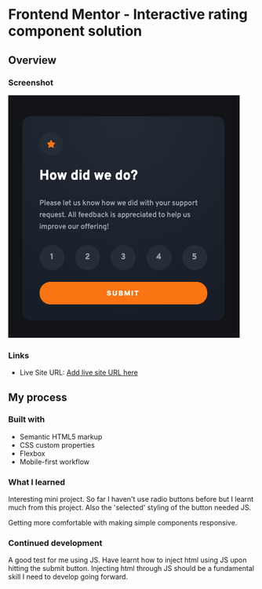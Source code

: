 # Frontend Mentor - Interactive rating component solution

## Overview

### Screenshot

![image of finished project](./Screenshot%20Frontend%20Mentor%20Interactive%20rating%20component.png)

### Links

- Live Site URL: [Add live site URL here](https://fem-toolboxal-rating-component.netlify.app/)

## My process

### Built with

- Semantic HTML5 markup
- CSS custom properties
- Flexbox
- Mobile-first workflow

### What I learned

Interesting mini project. So far I haven't use radio buttons before but I learnt much from this project. Also the 'selected' styling of the button needed JS.

Getting more comfortable with making simple components responsive.

### Continued development

A good test for me using JS. Have learnt how to inject html using JS upon hitting the submit button. Injecting html through JS should be a fundamental skill I need to develop going forward.
